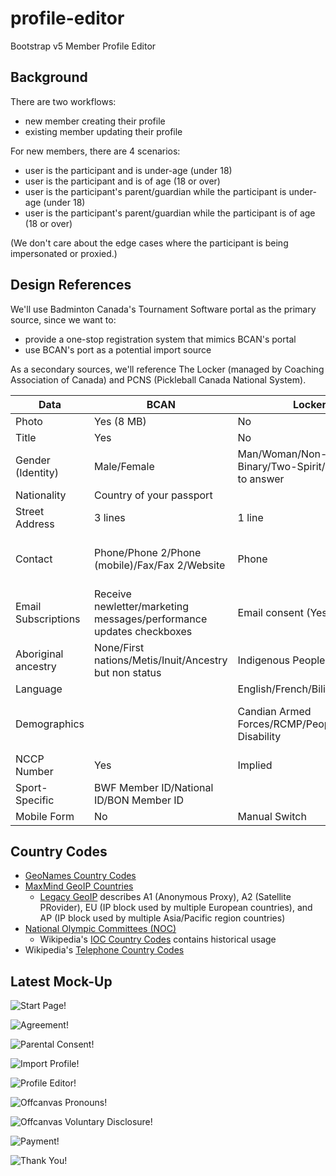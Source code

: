 # profile-editor
Bootstrap v5 Member Profile Editor

## Background

There are two workflows:
* new member creating their profile
* existing member updating their profile

For new members, there are 4 scenarios:
* user is the participant and is under-age (under 18)
* user is the participant and is of age (18 or over)
* user is the participant's parent/guardian while the participant is under-age (under 18)
* user is the participant's parent/guardian while the participant is of age (18 or over)

(We don't care about the edge cases where the participant is being impersonated or proxied.)

## Design References

We'll use Badminton Canada's Tournament Software portal as the primary source, since we want to:
* provide a one-stop registration system that mimics BCAN's portal
* use BCAN's port as a potential import source

As a secondary sources, we'll reference The Locker (managed by Coaching Association of Canada)
and PCNS (Pickleball Canada National System).

| Data | BCAN | Locker | PCNS |
| ---- | ---- | ------ | ---- |
| Photo | Yes (8 MB) | No | Yes |
| Title | Yes | No | No |
| Gender (Identity) | Male/Female | Man/Woman/Non-Binary/Two-Spirit/Prefer not to answer | Male/Female/Gender Diverse |
| Nationality | Country of your passport | | |
| Street Address | 3 lines | 1 line | 2 lines |
| Contact | Phone/Phone 2/Phone (mobile)/Fax/Fax 2/Website | Phone | Phone/Alternate Phone/Emergency Contact Name+Phone |
| Email Subscriptions | Receive newletter/marketing messages/performance updates checkboxes | Email consent (Yes/No) | |
| Aboriginal ancestry | None/First nations/Metis/Inuit/Ancestry but non status | Indigenous Peoples checkbox | |
| Language | | English/French/Bilingual/Other | |
| Demographics | | Candian Armed Forces/RCMP/People with a Disability | Member with a disability (Yes/No/Prefer not to answer) |
| NCCP Number | Yes | Implied | |
| Sport-Specific | BWF Member ID/National ID/BON Member ID | | Region |
| Mobile Form | No | Manual Switch | Auto-Detect |

## Country Codes

* [GeoNames Country Codes](https://www.geonames.org/countries/)
* [MaxMind GeoIP Countries](https://dev.maxmind.com/geoip/docs/databases/city-and-country/)
  * [Legacy GeoIP](https://dev.maxmind.com/geoip/docs/web-services/legacy/) describes A1 (Anonymous Proxy), A2 (Satellite PRovider), EU (IP block used by multiple European countries), and AP (IP block used by multiple Asia/Pacific region countries)
* [National Olympic Committees (NOC)](https://www.olympics.com/en/news/paris-2024-olympics-full-list-ioc-national-olympic-committee-codes)
  * Wikipedia's [IOC Country Codes](https://en.wikipedia.org/wiki/List_of_IOC_country_codes) contains historical usage
* Wikipedia's [Telephone Country Codes](https://en.wikipedia.org/wiki/List_of_telephone_country_codes)

## Latest Mock-Up

![Start Page!](/screenshots/1-start.png)

![Agreement!](/screenshots/2a-agreement.png)

![Parental Consent!](/screenshots/2b-parental-consent.png)

![Import Profile!](/screenshots/3a-import-profile.png)

![Profile Editor!](/screenshots/3b-profile-editor.png)

![Offcanvas Pronouns!](/screenshots/3c-offcanvas-pronouns.png)

![Offcanvas Voluntary Disclosure!](/screenshots/3d-offcanvas-voluntary.png)

![Payment!](/screenshots/4a-payment.png)

![Thank You!](/screenshots/4b-thankyou.png)
